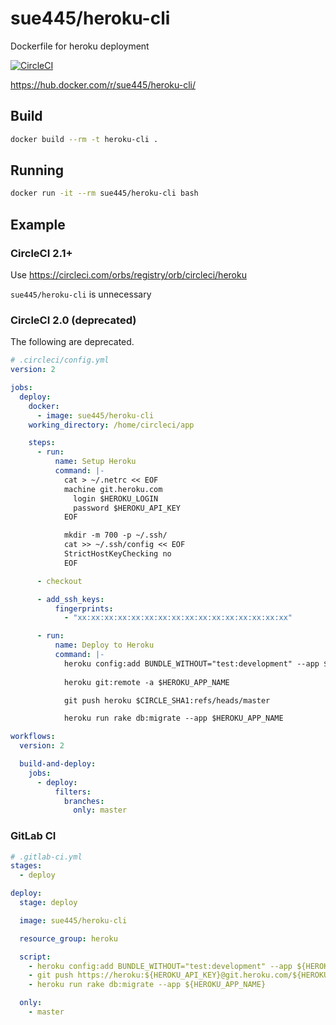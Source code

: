 # sue445/heroku-cli
Dockerfile for heroku deployment

[![CircleCI](https://circleci.com/gh/sue445/dockerfile-heroku-cli.svg?style=svg)](https://circleci.com/gh/sue445/dockerfile-heroku-cli)

https://hub.docker.com/r/sue445/heroku-cli/

## Build
```bash
docker build --rm -t heroku-cli .
```

## Running
```bash
docker run -it --rm sue445/heroku-cli bash
```

## Example
### CircleCI 2.1+
Use https://circleci.com/orbs/registry/orb/circleci/heroku

`sue445/heroku-cli` is unnecessary

### CircleCI 2.0 (deprecated)
The following are deprecated.

```yml
# .circleci/config.yml
version: 2

jobs:
  deploy:
    docker:
      - image: sue445/heroku-cli
    working_directory: /home/circleci/app

    steps:
      - run:
          name: Setup Heroku
          command: |-
            cat > ~/.netrc << EOF
            machine git.heroku.com
              login $HEROKU_LOGIN
              password $HEROKU_API_KEY
            EOF

            mkdir -m 700 -p ~/.ssh/
            cat >> ~/.ssh/config << EOF
            StrictHostKeyChecking no
            EOF

      - checkout

      - add_ssh_keys:
          fingerprints:
            - "xx:xx:xx:xx:xx:xx:xx:xx:xx:xx:xx:xx:xx:xx:xx:xx"

      - run:
          name: Deploy to Heroku
          command: |-
            heroku config:add BUNDLE_WITHOUT="test:development" --app $HEROKU_APP_NAME
            
            heroku git:remote -a $HEROKU_APP_NAME 

            git push heroku $CIRCLE_SHA1:refs/heads/master

            heroku run rake db:migrate --app $HEROKU_APP_NAME

workflows:
  version: 2

  build-and-deploy:
    jobs:
      - deploy:
          filters:
            branches:
              only: master
```

### GitLab CI
```yml
# .gitlab-ci.yml
stages:
  - deploy

deploy:
  stage: deploy

  image: sue445/heroku-cli

  resource_group: heroku

  script:
    - heroku config:add BUNDLE_WITHOUT="test:development" --app ${HEROKU_APP_NAME}
    - git push https://heroku:${HEROKU_API_KEY}@git.heroku.com/${HEROKU_APP_NAME}.git ${CI_COMMIT_SHA}:master
    - heroku run rake db:migrate --app ${HEROKU_APP_NAME}

  only:
    - master
```
